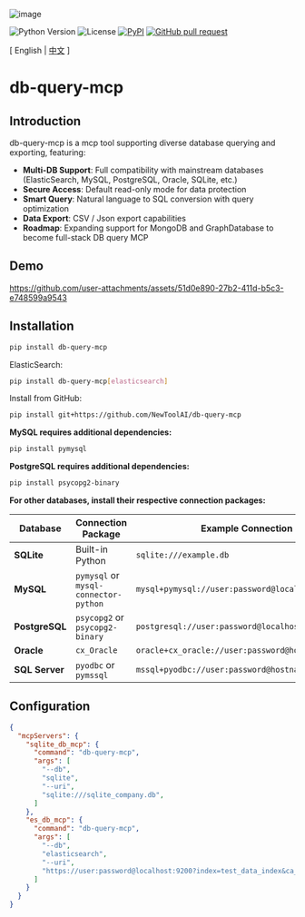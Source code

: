 ![image](logo.png)

![Python Version](https://img.shields.io/badge/python-3.10+-aff.svg)
![License](https://img.shields.io/badge/license-Apache%202-dfd.svg)
[![PyPI](https://img.shields.io/pypi/v/db-query-mcp)](https://pypi.org/project/db-query-mcp/)
[![GitHub pull request](https://img.shields.io/badge/PRs-welcome-blue)](https://github.com/Shulin-Zhang/db-query-mcp/pulls)

[ English | [中文](README_ZH.md) ]

# db-query-mcp

## Introduction
db-query-mcp is a mcp tool supporting diverse database querying and exporting, featuring:

- **Multi-DB Support**: Full compatibility with mainstream databases (ElasticSearch, MySQL, PostgreSQL, Oracle, SQLite, etc.)
- **Secure Access**: Default read-only mode for data protection
- **Smart Query**: Natural language to SQL conversion with query optimization
- **Data Export**: CSV / Json export capabilities
- **Roadmap**: Expanding support for MongoDB and GraphDatabase to become full-stack DB query MCP

## Demo
https://github.com/user-attachments/assets/51d0e890-27b2-411d-b5c3-e748599a9543

## Installation

```bash
pip install db-query-mcp
```

ElasticSearch:
```bash
pip install db-query-mcp[elasticsearch]
```

Install from GitHub:
```bash
pip install git+https://github.com/NewToolAI/db-query-mcp
```

**MySQL requires additional dependencies:**
```bash
pip install pymysql
```

**PostgreSQL requires additional dependencies:**
```bash
pip install psycopg2-binary
```

**For other databases, install their respective connection packages:**

| Database    | Connection Package       | Example Connection String |
|-------------|--------------------------|---------------------------|
| **SQLite**  | Built-in Python          | `sqlite:///example.db`    |
| **MySQL**   | `pymysql` or `mysql-connector-python` | `mysql+pymysql://user:password@localhost/dbname` |
| **PostgreSQL** | `psycopg2` or `psycopg2-binary` | `postgresql://user:password@localhost:5432/dbname` |
| **Oracle**  | `cx_Oracle`              | `oracle+cx_oracle://user:password@hostname:1521/sidname` |
| **SQL Server** | `pyodbc` or `pymssql` | `mssql+pyodbc://user:password@hostname/dbname` |

## Configuration
```json
{
  "mcpServers": {
    "sqlite_db_mcp": {
      "command": "db-query-mcp",
      "args": [
        "--db",
        "sqlite",
        "--uri",
        "sqlite:///sqlite_company.db",
      ]
    },
    "es_db_mcp": {
      "command": "db-query-mcp",
      "args": [
        "--db",
        "elasticsearch",
        "--uri",
        "https://user:password@localhost:9200?index=test_data_index&ca_certs=/home/user/http_ca.crt",
      ]
    }
  }
}
```
